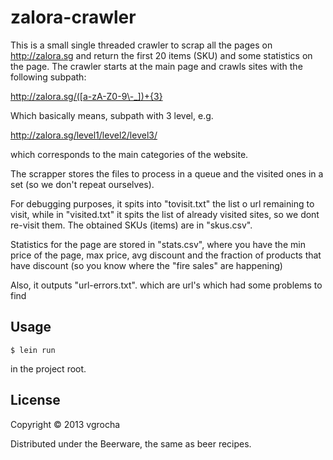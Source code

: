 # zalora-crawler

This is a small single threaded crawler to scrap all the pages on http://zalora.sg and return the first 20 items (SKU) and some statistics on the page. The crawler starts at the main page and crawls sites with the following subpath:

http://zalora.sg/([a-zA-Z0-9\-_])+{3}

Which basically means, subpath with 3 level, e.g.

http://zalora.sg/level1/level2/level3/

which corresponds to the main categories of the website.

The scrapper stores the files to process in a queue and the visited ones in a set (so we don't repeat ourselves).

For debugging purposes, it spits into "tovisit.txt" the list o url remaining to visit, while in "visited.txt" it spits the list of already visited sites, so we dont re-visit them.
The obtained SKUs (items) are in "skus.csv".

Statistics for the page are stored in "stats.csv", where you have the
min price of the page, max price, avg discount and the fraction of
products that have discount (so you know where the "fire sales" are
happening)

Also, it outputs "url-errors.txt". which are url's which had some problems to find

## Usage

    $ lein run

in the project root.


## License

Copyright © 2013 vgrocha

Distributed under the Beerware, the same as beer recipes.

